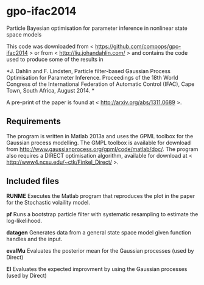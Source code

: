 gpo-ifac2014
=====

Particle Bayesian optimisation for parameter inference in nonlinear state space models

This code was downloaded from < https://github.com/compops/gpo-ifac2014 > or from < http://liu.johandahlin.com/ > and contains the code used to produce some of the results in

*J. Dahlin and F. Lindsten, Particle filter-based Gaussian Process Optimisation for Parameter Inference. Proceedings of the 18th World Congress of the International Federation of Automatic Control (IFAC), Cape Town, South Africa, August 2014. *

A pre-print of the paper is found at < http://arxiv.org/abs/1311.0689 >.

Requirements
--------------
The program is written in Matlab 2013a and uses the GPML toolbox for the Gaussian process modelling. The GMPL toolbox is available for download from http://www.gaussianprocess.org/gpml/code/matlab/doc/. The program also requires a DIRECT optimisation algorithm, available for download at < http://www4.ncsu.edu/~ctk/Finkel_Direct/ >.


Included files
--------------

**RUNME**
Executes the Matlab program that reproduces the plot in the paper for the Stochastic volaility model.

**pf**
Runs a bootstrap particle filter with systematic resampling to estimate the log-likelihood.

**datagen**
Generates data from a general state space model given function handles and the input.

**evalMu** 
Evaluates the posterior mean for the Gaussian processes (used by Direct)

**EI** 
Evaluates the expected improvment by using the Gaussian processes (used by Direct)
